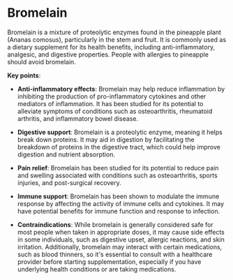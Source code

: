 # Bromelain

Bromelain is a mixture of proteolytic enzymes found in the pineapple plant (Ananas comosus), particularly in the stem and fruit. It is commonly used as a dietary supplement for its health benefits, including anti-inflammatory, analgesic, and digestive properties. People with allergies to pineapple should avoid bromelain.

**Key points**:

* **Anti-inflammatory effects**: Bromelain may help reduce inflammation by inhibiting the production of pro-inflammatory cytokines and other mediators of inflammation. It has been studied for its potential to alleviate symptoms of conditions such as osteoarthritis, rheumatoid arthritis, and inflammatory bowel disease.

* **Digestive support**: Bromelain is a proteolytic enzyme, meaning it helps break down proteins. It may aid in digestion by facilitating the breakdown of proteins in the digestive tract, which could help improve digestion and nutrient absorption.

* **Pain relief**: Bromelain has been studied for its potential to reduce pain and swelling associated with conditions such as osteoarthritis, sports injuries, and post-surgical recovery.

* **Immune support**: Bromelain has been shown to modulate the immune response by affecting the activity of immune cells and cytokines. It may have potential benefits for immune function and response to infection.

* **Contraindications**: While bromelain is generally considered safe for most people when taken in appropriate doses, it may cause side effects in some individuals, such as digestive upset, allergic reactions, and skin irritation. Additionally, bromelain may interact with certain medications, such as blood thinners, so it's essential to consult with a healthcare provider before starting supplementation, especially if you have underlying health conditions or are taking medications.

